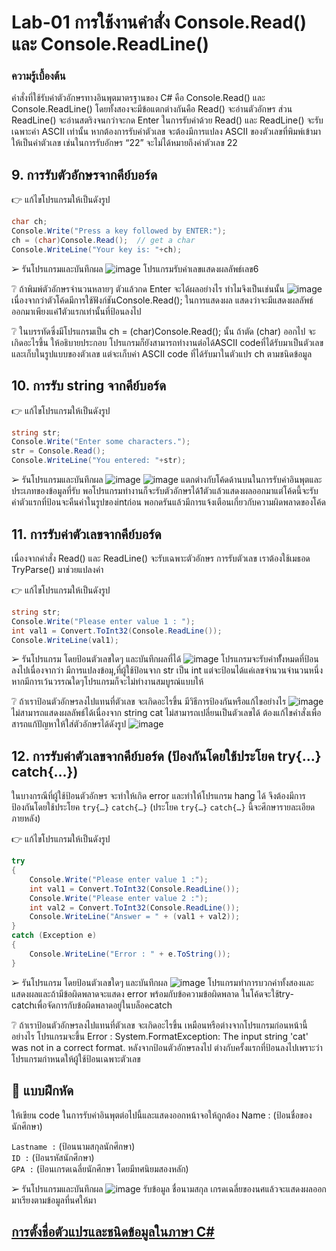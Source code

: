# Lab-01 การใช้งานคำสั่ง Console.Read() และ Console.ReadLine()
### ความรู้เบื้องต้น

คำสั่งที่ใช้รับค่าตัวอักษรทางอินพุตมาตรฐานของ C# คือ Console.Read() และ Console.ReadLine() โดยทั้งสองจะมีข้อแตกต่างกันคือ Read() จะอ่านตัวอักษร ส่วน ReadLine() จะอ่านสตริงจนกว่าจะกด Enter ในการรับค่าด้วย Read() และ ReadLine() จะรับเฉพาะค่า ASCII เท่านั้น หากต้องการรับค่าตัวเลข จะต้องมีการแปลง ASCII ของตัวเลขที่พิมพ์เข้ามาให้เป็นค่าตัวเลข เช่นในการรับอักษร “22” จะไม่ได้หมายถึงค่าตัวเลข 22

## 9. การรับตัวอักษรจากคีย์บอร์ด

👉 แก้ไขโปรแกรมให้เป็นดังรูป

```csharp
char ch;
Console.Write("Press a key followed by ENTER:");
ch = (char)Console.Read();  // get a char
Console.WriteLine("Your key is: "+ch);
```

➢ รันโปรแกรมและบันทึกผล
![image](https://github.com/65030121natthamon/03376836-OOP-2566-Lab-01/assets/144195611/f2818549-7a5b-468a-b605-eac130730af4)
โปรแกรมรับค่าเลขแสดงผลลัพธ์เลข6


❔ ถ้าพิมพ์ตัวอักษรจำนวนหลายๆ ตัวแล้วกด Enter จะได้ผลอย่างไร ทำไมจึงเป็นเช่นนั้น
![image](https://github.com/65030121natthamon/03376836-OOP-2566-Lab-01/assets/144195611/22117410-5316-40da-aa8c-809b4aaac8cb)
เนื่องจากว่าตัวโค้ดมีการใช้ฟังก์ชันConsole.Read(); ในการแสดงผล แสดงว่าจะมีแสดงผลลัพธ์ออกมาเพียงแค่1ตัวแรกเท่านั้นที่ป้อนลงไป

❔ ในบรรทัดซึ่งมีโปรแกรมเป็น ch = (char)Console.Read(); นั้น ถ้าตัด (char) ออกไป จะเกิดอะไรขึ้น ให้อธิบายประกอบ โปรแกรมก็ยังสามารถทำงานต่อได้ASCII codeที่ได้รับมาเป็นตัวเลข และเก็บในรูปแบบของตัวเลข แต่จะเก็บค่า ASCII code ที่ได้รับมาในตัวแปร ch ตามชนิดข้อมูล


## 10. การรับ string จากคีย์บอร์ด

👉 แก้ไขโปรแกรมให้เป็นดังรูป

```csharp
string str;
Console.Write("Enter some characters.");
str = Console.Read();
Console.WriteLine("You entered: "+str);
```

➢ รันโปรแกรมและบันทึกผล
![image](https://github.com/65030121natthamon/03376836-OOP-2566-Lab-01/assets/144195611/d1d611d6-e9ea-413a-ba56-9bcb5e50acb4)
![image](https://github.com/65030121natthamon/03376836-OOP-2566-Lab-01/assets/144195611/26c583d0-9242-40de-acf2-fb56b7221cc1)
แตกต่างกับโค้ดด้านบนในการรับค่าอินพุตและประเภทของข้อมูลที่รับ พอโปรแกรมทำงานก็จะรับตัวอักษรได้1ตัวแล้วแสดงผลออกมาแต่โค้ดนี้จะรับค่าตัวแรกที่ป้อนจะคืนค่าในรูปของintก่อน พอกดรันแล้วมีการแจ้งเตือนเกี่ยวกับความผิดพลาดของโค้ด


## 11. การรับค่าตัวเลขจากคีย์บอร์ด

เนื่องจากคำสั่ง Read() และ ReadLine() จะรับเฉพาะตัวอักษร การรับตัวเลข เราต้องใช้เมธอด TryParse() มาช่วยแปลงค่า

👉 แก้ไขโปรแกรมให้เป็นดังรูป

```csharp
string str;
Console.Write("Please enter value 1 : ");
int val1 = Convert.ToInt32(Console.ReadLine());
Console.WriteLine(val1);
```

➢ รันโปรแกรม โดยป้อนตัวเลขใดๆ และบันทึกผลที่ได้
![image](https://github.com/65030121natthamon/03376836-OOP-2566-Lab-01/assets/144195611/a1f56c0c-8449-445d-ac9a-fb0de35a01aa)
โปรแกรมจะรับค่าทัั้งหมดที่ป้อนลงไปเนื่องจากว่า มีการแปลงข้อมุ,ที่ผู้ใช้ป้อนจาก str เป็น int แต่จะป้อนได้แค่เลขจำนวนจำนวนหนึ่งหากมีการเว้นวรรณใดๆโปรแกรมก็จะไม่ทำงานสมบูรณ์แบบให้

❔ ถ้าเราป้อนตัวอักษรลงไปแทนที่ตัวเลข จะเกิดอะไรขึ้น มีวิธีการป้องกันหรือแก้ไขอย่างไร
![image](https://github.com/65030121natthamon/03376836-OOP-2566-Lab-01/assets/144195611/59b6d8c1-9680-43ae-81ab-7e854c73b956)
ไม่สามารถแสดงผลลัพธ์ได้เนื่องจาก string cat ไม่สามารถเปลี่ยนเป็นตัวเลขได้ ต้องแก้ไขคำสั่งเพื่อสารถแก้ปัญหาให้ใส่ตัวอักษรได้ดังรูป 
![image](https://github.com/65030121natthamon/03376836-OOP-2566-Lab-01/assets/144195611/4ef75cd9-cc1f-40c1-beef-f63868eadd5b)


## 12. การรับค่าตัวเลขจากคีย์บอร์ด (ป้องกันโดยใช้ประโยค try{…} catch{…})

ในบางกรณีที่ผู้ใช้ป้อนตัวอักษร จะทำให้เกิด error และทำให้โปรแกรม hang ได้ จึงต้องมีการป้องกันโดยใช้ประโยค `try{…}` `catch{…}` (ประโยค `try{…}` `catch{…}`   นี้จะศึกษารายละเอียดภายหลัง)

👉 แก้ไขโปรแกรมให้เป็นดังรูป

```csharp
try
{
    Console.Write("Please enter value 1 :");
    int val1 = Convert.ToInt32(Console.ReadLine());
    Console.Write("Please enter value 2 :");
    int val2 = Convert.ToInt32(Console.ReadLine());
    Console.WriteLine("Answer = " + (val1 + val2));
}
catch (Exception e)
{
    Console.WriteLine("Error : " + e.ToString());
}
```

➢ รันโปรแกรม โดยป้อนตัวเลขใดๆ และบันทึกผล
![image](https://github.com/65030121natthamon/03376836-OOP-2566-Lab-01/assets/144195611/5b36e25c-1aed-4b77-88e8-57919d40e9ca)
โปรแกรมทำการบวกค่าทั้งสองและแสดงผลและถ้ามีข้อผิดพลาดจะแสดง error พร้อมกับข้อความข้อผิดพลาด ในโค้ดจะใช้try-catchเพื่อจัดการกับข้อผิดพลาดอยู่ในบล็อคcatch

❔ ถ้าเราป้อนตัวอักษรลงไปแทนที่ตัวเลข จะเกิดอะไรขึ้น เหมือนหรือต่างจากโปรแกรมก่อนหน้านี้อย่างไร
โปรแกรมจะขึ้น Error : System.FormatException: The input string 'cat' was not in a correct format.
หลังจากป้อนตัวอักษรลงไป ต่างกับครั้งแรกที่ป้อนลงไปเพราะว่าโปรแกรมกำหนดให้ผู้ใช้ป้อนเฉพาะตัวเลข
## 📝 แบบฝึกหัด

ให้เขียน code ในการรับค่าอินพุตต่อไปนี้และแสดงออกหน้าจอให้ถูกต้อง Name : (ป้อนชื่อของนักศึกษา)

``Lastname :`` (ป้อนนามสกุลนักศึกษา)  
``ID :`` (ป้อนรหัสนักศึกษา)  
``GPA :`` (ป้อนเกรดเฉลี่ยนักศึกษา โดยมีทศนิยมสองหลัก)  

➢ รันโปรแกรมและบันทึกผล
![image](https://github.com/65030121natthamon/03376836-OOP-2566-Lab-01/assets/144195611/011cc954-cad6-43f7-88d0-0b63bbf4f440)
รับข้อมูล ชื่อนามสกุล เกรดเฉลี่ยของนศแล้วจะแสดงผลออกมาเรียงตามข้อมูลที่นศให้มา

## [การตั้งชื่อตัวแปรและชนิดข้อมูลในภาษา C\#](./Lab-01-part-13.md)
